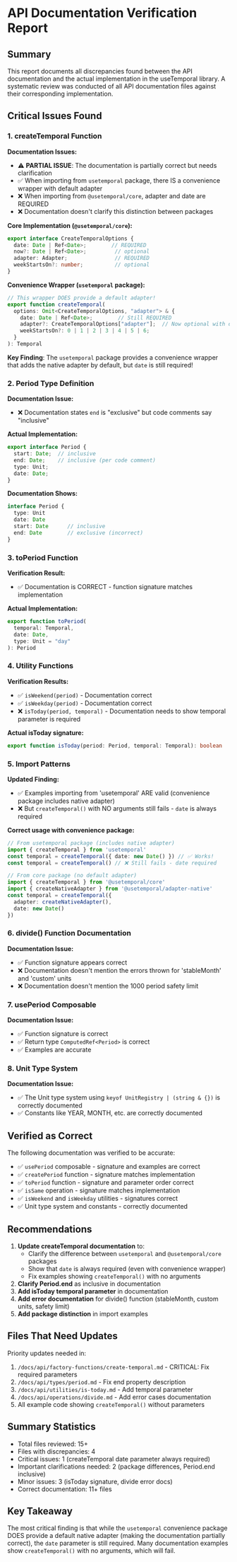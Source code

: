 # API Documentation Verification Report

## Summary

This report documents all discrepancies found between the API documentation and the actual implementation in the useTemporal library. A systematic review was conducted of all API documentation files against their corresponding implementation.

## Critical Issues Found

### 1. createTemporal Function

**Documentation Issues:**
- ⚠️ **PARTIAL ISSUE**: The documentation is partially correct but needs clarification
- ✅ When importing from `usetemporal` package, there IS a convenience wrapper with default adapter
- ❌ When importing from `@usetemporal/core`, adapter and date are REQUIRED
- ❌ Documentation doesn't clarify this distinction between packages

**Core Implementation (`@usetemporal/core`):**
```typescript
export interface CreateTemporalOptions {
  date: Date | Ref<Date>;        // REQUIRED
  now?: Date | Ref<Date>;         // optional
  adapter: Adapter;               // REQUIRED
  weekStartsOn?: number;          // optional
}
```

**Convenience Wrapper (`usetemporal` package):**
```typescript
// This wrapper DOES provide a default adapter!
export function createTemporal(
  options: Omit<CreateTemporalOptions, "adapter"> & {
    date: Date | Ref<Date>;        // Still REQUIRED
    adapter?: CreateTemporalOptions["adapter"];  // Now optional with default
    weekStartsOn?: 0 | 1 | 2 | 3 | 4 | 5 | 6;
  }
): Temporal
```

**Key Finding**: The `usetemporal` package provides a convenience wrapper that adds the native adapter by default, but `date` is still required!

### 2. Period Type Definition

**Documentation Issue:**
- ❌ Documentation states `end` is "exclusive" but code comments say "inclusive"

**Actual Implementation:**
```typescript
export interface Period {
  start: Date;  // inclusive
  end: Date;    // inclusive (per code comment)
  type: Unit;
  date: Date;
}
```

**Documentation Shows:**
```typescript
interface Period {
  type: Unit       
  date: Date       
  start: Date      // inclusive
  end: Date        // exclusive (incorrect)
}
```

### 3. toPeriod Function

**Verification Result:**
- ✅ Documentation is CORRECT - function signature matches implementation

**Actual Implementation:**
```typescript
export function toPeriod(
  temporal: Temporal,
  date: Date,
  type: Unit = "day"
): Period
```

### 4. Utility Functions

**Verification Results:**
- ✅ `isWeekend(period)` - Documentation correct
- ✅ `isWeekday(period)` - Documentation correct  
- ❌ `isToday(period, temporal)` - Documentation needs to show temporal parameter is required

**Actual isToday signature:**
```typescript
export function isToday(period: Period, temporal: Temporal): boolean
```

### 5. Import Patterns

**Updated Finding:**
- ✅ Examples importing from 'usetemporal' ARE valid (convenience package includes native adapter)
- ❌ But `createTemporal()` with NO arguments still fails - `date` is always required

**Correct usage with convenience package:**
```typescript
// From usetemporal package (includes native adapter)
import { createTemporal } from 'usetemporal'
const temporal = createTemporal({ date: new Date() }) // ✅ Works!
const temporal = createTemporal() // ❌ Still fails - date required

// From core package (no default adapter)
import { createTemporal } from '@usetemporal/core'
import { createNativeAdapter } from '@usetemporal/adapter-native'
const temporal = createTemporal({
  adapter: createNativeAdapter(),
  date: new Date()
})
```

### 6. divide() Function Documentation

**Documentation Issue:**
- ✅ Function signature appears correct
- ❌ Documentation doesn't mention the errors thrown for 'stableMonth' and 'custom' units
- ❌ Documentation doesn't mention the 1000 period safety limit

### 7. usePeriod Composable

**Documentation Issue:**
- ✅ Function signature is correct
- ✅ Return type `ComputedRef<Period>` is correct
- ✅ Examples are accurate

### 8. Unit Type System

**Documentation Issue:**
- ✅ The Unit type system using `keyof UnitRegistry | (string & {})` is correctly documented
- ✅ Constants like YEAR, MONTH, etc. are correctly documented

## Verified as Correct

The following documentation was verified to be accurate:
- ✅ `usePeriod` composable - signature and examples are correct
- ✅ `createPeriod` function - signature matches implementation
- ✅ `toPeriod` function - signature and parameter order correct
- ✅ `isSame` operation - signature matches implementation
- ✅ `isWeekend` and `isWeekday` utilities - signatures correct
- ✅ Unit type system and constants - correctly documented

## Recommendations

1. **Update createTemporal documentation** to:
   - Clarify the difference between `usetemporal` and `@usetemporal/core` packages
   - Show that `date` is always required (even with convenience wrapper)
   - Fix examples showing `createTemporal()` with no arguments
2. **Clarify Period.end** as inclusive in documentation
3. **Add isToday temporal parameter** in documentation
4. **Add error documentation** for divide() function (stableMonth, custom units, safety limit)
5. **Add package distinction** in import examples

## Files That Need Updates

Priority updates needed in:
1. `/docs/api/factory-functions/create-temporal.md` - CRITICAL: Fix required parameters
2. `/docs/api/types/period.md` - Fix end property description
3. `/docs/api/utilities/is-today.md` - Add temporal parameter
4. `/docs/api/operations/divide.md` - Add error cases documentation
5. All example code showing `createTemporal()` without parameters

## Summary Statistics

- Total files reviewed: 15+
- Files with discrepancies: 4
- Critical issues: 1 (createTemporal date parameter always required)
- Important clarifications needed: 2 (package differences, Period.end inclusive)
- Minor issues: 3 (isToday signature, divide error docs)
- Correct documentation: 11+ files

## Key Takeaway

The most critical finding is that while the `usetemporal` convenience package DOES provide a default native adapter (making the documentation partially correct), the `date` parameter is still required. Many documentation examples show `createTemporal()` with no arguments, which will fail.